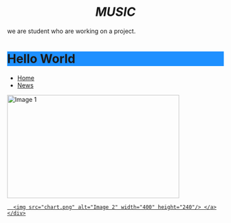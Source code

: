 <html>
  <head>
 

</head>
<body>
<h1 style="text-align:center;"><i>MUSIC</i></h1>

<p>we are student who are working on a project.</p>
<h1 style="background-color:DodgerBlue;">Hello World</h1>  
<ul>
  <li><a href="https://veronicacopparoni.github.io/Main-page">Home</a></li>
  <li><a href="https://veronicacopparoni.github.io/ourproject">News</a></li>
</ul>
 <div class="section">
    <div class="section-image">
    <a href="https://melody-data.github.io/stories/published_stories/story_1686643551.648723.html">
       <img src="maptheatres.jpg" alt="Image 1" width="400" height="240"/>
  
      <img src="chart.png" alt="Image 2" width="400" height="240"/> </a>
    </div>
  </div>
